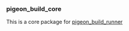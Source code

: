 ### pigeon_build_core

This is a core package for [pigeon_build_runner](https://pub.dev/packages/pigeon_build_runner)